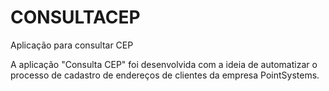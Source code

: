# CONSULTACEP

Aplicação para consultar CEP

A aplicação "Consulta CEP" foi desenvolvida com a ideia de automatizar o processo de cadastro de endereços de clientes da empresa PointSystems.


